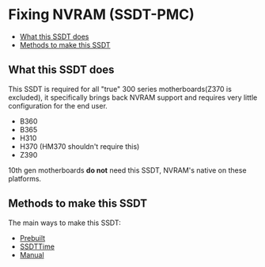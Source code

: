 # Fixing NVRAM (SSDT-PMC)

* [What this SSDT does](#what-this-ssdt-does)
* [Methods to make this SSDT](#methods-to-make-this-ssdt)

## What this SSDT does

This SSDT is required for all "true" 300 series motherboards(Z370 is excluded), it specifically brings back NVRAM support and requires very little configuration for the end user.

* B360
* B365
* H310
* H370 (HM370 shouldn't require this)
* Z390

10th gen motherboards **do not** need this SSDT, NVRAM's native on these platforms.

## Methods to make this SSDT

The main ways to make this SSDT:

* [Prebuilt](/Universal/nvram-methods/prebuilt.md)
* [SSDTTime](/Universal/nvram-methods/ssdttime.md)
* [Manual](/Universal/nvram-methods/manual.md)
